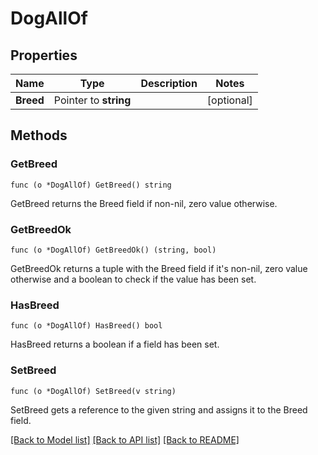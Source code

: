 # DogAllOf

## Properties

Name | Type | Description | Notes
------------ | ------------- | ------------- | -------------
**Breed** | Pointer to **string** |  | [optional] 

## Methods

### GetBreed

`func (o *DogAllOf) GetBreed() string`

GetBreed returns the Breed field if non-nil, zero value otherwise.

### GetBreedOk

`func (o *DogAllOf) GetBreedOk() (string, bool)`

GetBreedOk returns a tuple with the Breed field if it's non-nil, zero value otherwise
and a boolean to check if the value has been set.

### HasBreed

`func (o *DogAllOf) HasBreed() bool`

HasBreed returns a boolean if a field has been set.

### SetBreed

`func (o *DogAllOf) SetBreed(v string)`

SetBreed gets a reference to the given string and assigns it to the Breed field.


[[Back to Model list]](../README.md#documentation-for-models) [[Back to API list]](../README.md#documentation-for-api-endpoints) [[Back to README]](../README.md)


